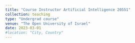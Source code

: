 ```yaml
---
title: "Course Instructor Artificial Intelligence 20551"
collection: teaching
type: "Undergrad course"
venue: "The Open University of Israel"
date: 2023-03-01
#location: "City, Country"
---
```

